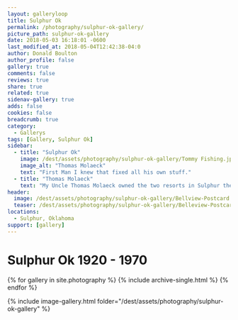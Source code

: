 ```yaml
---
layout: galleryloop
title: Sulphur Ok
permalink: /photography/sulphur-ok-gallery/
picture_path: sulphur-ok-gallery
date: 2018-05-03 16:18:01 -0600
last_modified_at: 2018-05-04T12:42:38-04:0
author: Donald Boulton
author_profile: false
gallery: true
comments: false
reviews: true
share: true
related: true
sidenav-gallery: true
adds: false
cookies: false
breadcrumb: true
category:
  - Gallerys
tags: [Gallery, Sulphur Ok] 
sidebar:
  - title: "Sulphur Ok"
    image: /dest/assets/photography/sulphur-ok-gallery/Tommy Fishing.jpg
    image_alt: "Thomas Molaeck"
    text: "First Man I knew that fixed all his own stuff."
  - title: "Thomas Molaeck"
    text: "My Uncle Thomas Molaeck owned the two resorts in Sulphur the Vendome and Belview. Spent every summer helping with the pools and resorts started painting the pools with white wash when I was 3. First Man I knew that fixed all his own stuff. If you own it you better be able to fix it!"
header:
  image: /dest/assets/photography/sulphur-ok-gallery/Bellview-Postcard.jpg
  teaser: /dest/assets/photography/sulphur-ok-gallery/Belleview-Postcard.jpg
locations:
  - Sulphur, Oklahoma
support: [gallery]
---
```

# Sulphur Ok 1920 - 1970

{% for gallery in site.photography %}
  {% include archive-single.html %}
{% endfor %}

{% include image-gallery.html folder="/dest/assets/photography/sulphur-ok-gallery" %}

